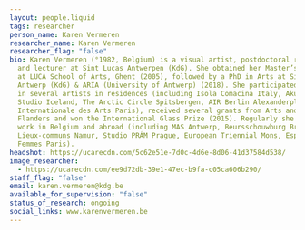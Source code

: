 ```yaml
---
layout: people.liquid
tags: researcher
person_name: Karen Vermeren
researcher_name: Karen Vermeren
researcher_flag: "false"
bio: Karen Vermeren (°1982, Belgium) is a visual artist, postdoctoral researcher
  and lecturer at Sint Lucas Antwerpen (KdG). She obtained her Master’s of Art
  at LUCA School of Arts, Ghent (2005), followed by a PhD in Arts at Sint Lucas
  Antwerp (KdG) & ARIA (University of Antwerp) (2018). She participated
  in several artists in residences (including Isola Comacina Italy, Akureyri
  Studio Iceland, The Arctic Circle Spitsbergen, AIR Berlin Alexanderplatz, Cité
  Internationale des Arts Paris), received several grants from Arts and Heritage
  Flanders and won the International Glass Prize (2015). Regularly she shows her
  work in Belgium and abroad (including MAS Antwerp, Beursschouwburg Brussels,
  Lieux-communs Namur, Studio PRÁM Prague, European Triennial Mons, Espace des
  Femmes Paris).
headshot: https://ucarecdn.com/5c62e51e-7d0c-4d6e-8d06-41d37584d538/
image_researcher:
  - https://ucarecdn.com/ee9d72db-39e1-47ec-b9fa-c05ca606b290/
staff_flag: "false"
email: karen.vermeren@kdg.be
available_for_supervision: "false"
status_of_research: ongoing
social_links: www.karenvermeren.be
---
```

